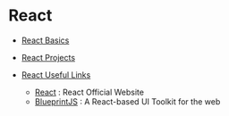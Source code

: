 # React


* [React Basics](/react-basics/README.md)

* [React Projects](/react-projects/README.md)

* [React Useful Links]()
  * [React](https://reactjs.org/) : React Official Website
  * [BlueprintJS](https://blueprintjs.com/) : A React-based UI Toolkit for the web
    
